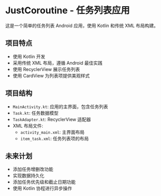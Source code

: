 # JustCoroutine - 任务列表应用

这是一个简单的任务列表 Android 应用，使用 Kotlin 和传统 XML 布局构建。

## 项目特点

- 使用 Kotlin 开发
- 采用传统 XML 布局，遵循 Android 最佳实践
- 使用 RecyclerView 展示任务列表
- 使用 CardView 为列表项提供美观样式

## 项目结构

- `MainActivity.kt`: 应用的主界面，包含任务列表
- `Task.kt`: 任务数据模型
- `TaskAdapter.kt`: RecyclerView 适配器
- XML 布局文件: 
  - `activity_main.xml`: 主界面布局
  - `item_task.xml`: 任务列表项的布局

## 未来计划

- 添加任务增删改功能
- 实现数据持久化
- 添加任务优先级和截止日期功能
- 使用 Kotlin 协程进行异步操作
